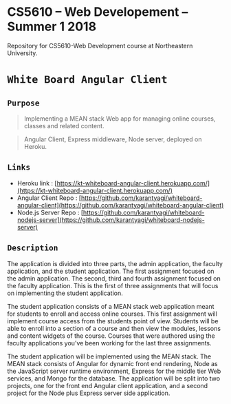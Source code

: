 # CS5610 – Web Developement – Summer 1 2018
Repository for CS5610-Web Development course at Northeastern University.

# `White Board Angular Client`

## `Purpose` <br/>

> Implementing a MEAN stack Web app for managing online courses, classes and related content.

> Angular Client, Express middleware, Node server, deployed on Heroku.<br>

## `Links`

- Heroku link : [https://kt-whiteboard-angular-client.herokuapp.com/](https://kt-whiteboard-angular-client.herokuapp.com/)
- Angular Client Repo : [https://github.com/karantyagi/whiteboard-angular-client](https://github.com/karantyagi/whiteboard-angular-client)
- Node.js Server Repo : [https://github.com/karantyagi/whiteboard-nodejs-server](https://github.com/karantyagi/whiteboard-nodejs-server)

## `Description`

The application is divided into three parts, the admin application, the faculty application, and the student application. The first assignment focused on the admin application. The second, third and fourth assignment focused on the faculty application. This is the first of three assignments that will focus on implementing the student application.

The student application consists of a MEAN stack web application meant for students to enroll and access online courses. This first assignment will implement course access from the students point of view. Students will be able to enroll into a section of a course and then view the modules, lessons and content widgets of the course. Courses that were authored using the faculty applications you’ve been working for the last three assignments.

The student application will be implemented using the MEAN stack. The MEAN stack consists of Angular for dynamic front end rendering, Node as the JavaScript server runtime environment, Express for the middle tier Web services, and Mongo for the database. The application will be split into two projects, one for the front end Angular client application, and a second project for the Node plus Express server side application. 

